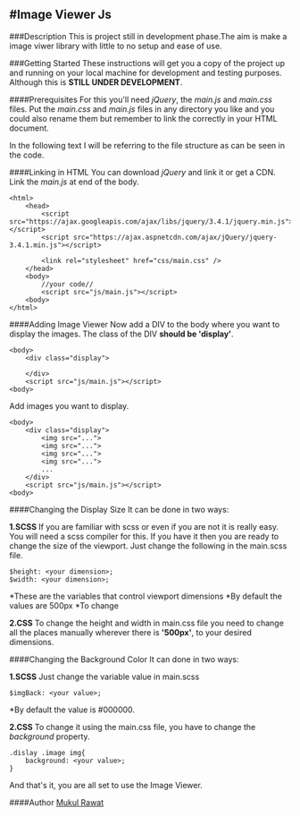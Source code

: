 #Image Viewer Js
---
###Description
This is project still in development phase.The aim is make a image viwer library with little to no setup and ease of use.


###Getting Started
These instructions will get you a copy of the project up and running on your local machine for development and testing purposes. Although this is __STILL UNDER DEVELOPMENT__.

####Prerequisites
For this you'll need  _jQuery_, the _main.js_ and _main.css_ files. Put the _main.css_ and _main.js_ files in any directory you like and you could also rename them but remember to link the correctly in your HTML document.

In the following text I will be referring to the file structure as can be seen in the code.

####Linking in HTML
You can download _jQuery_ and link it or get a CDN.
Link the _main.js_ at end of the body.
````
<html>
    <head>
        <script src="https://ajax.googleapis.com/ajax/libs/jquery/3.4.1/jquery.min.js"></script>
        <script src="https://ajax.aspnetcdn.com/ajax/jQuery/jquery-3.4.1.min.js"></script>

        <link rel="stylesheet" href="css/main.css" />  
    </head>     
    <body>
        //your code//
        <script src="js/main.js"></script>
    <body>
</html>
````

####Adding Image Viewer
Now add a DIV to the body where you want to display the images. The class of the DIV __should be 'display'__. 
````
<body>
    <div class="display">
        
    </div>
    <script src="js/main.js"></script>
<body>
````
Add images you want to display.
````
<body>
    <div class="display">
        <img src="...">
        <img src="...">
        <img src="...">
        <img src="...">
        ...
    </div>
    <script src="js/main.js"></script>
<body>
````
####Changing the Display Size
It can be done in two ways:

__1.SCSS__
If you are familiar with scss or even if you are not it is really easy. You will need a scss compiler for this. If you have it then you are ready to change the size of the viewport.
Just change the following in the main.scss file.
````
$height: <your dimension>;  
$width: <your dimension>;
````
*These are the variables that control viewport dimensions
*By default the values are 500px
*To change
    
__2.CSS__
To change the height and width in main.css file you need to change all the places manually wherever there is __'500px'__, to your desired dimensions.

####Changing the Background Color
It can done in two ways:

__1.SCSS__
Just change the variable value in main.scss
````
$imgBack: <your value>;
````
*By default the value is #000000.

__2.CSS__
To change it using the main.css file, you have to change the *background* property.
````
.dislay .image img{
    background: <your value>;
}
````

And that's it, you are all set to use the Image Viewer.

####Author
[Mukul Rawat](https://github.com/MRwt48)
